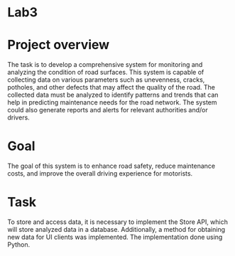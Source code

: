 # Lab3


# Project overview
The task is to develop a comprehensive system for monitoring and analyzing the condition of road surfaces. This system is capable of collecting data on various parameters such as unevenness, cracks, potholes, and other defects that may affect the quality of the road. The collected data must be analyzed to identify patterns and trends that can help in predicting maintenance needs for the road network. The system could also generate reports and alerts for relevant authorities and/or drivers. 

# Goal
The goal of this system is to enhance road safety, reduce maintenance costs, and improve the overall driving experience for motorists.

# Task 
To store and access data, it is necessary to implement the Store API, which will store analyzed data in a database. Additionally, a method for obtaining new data for UI clients was implemented. The implementation done using Python.
